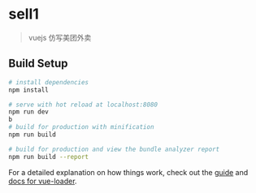 # sell1

> vuejs 仿写美团外卖

## Build Setup

``` bash
# install dependencies
npm install

# serve with hot reload at localhost:8080
npm run dev
b 
# build for production with minification
npm run build

# build for production and view the bundle analyzer report
npm run build --report
```

For a detailed explanation on how things work, check out the [guide](http://vuejs-templates.github.io/webpack/) and [docs for vue-loader](http://vuejs.github.io/vue-loader).


<!-- 引入 css 全局 css reset.css-->


